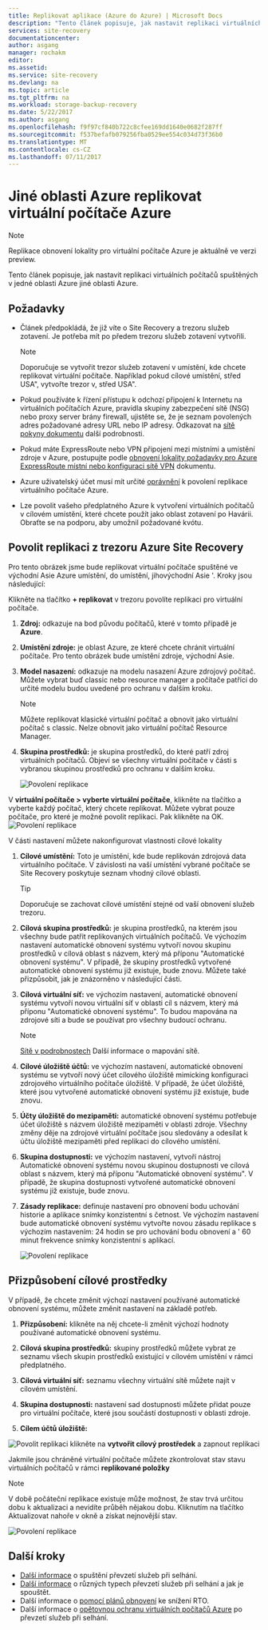 ```yaml
---
title: Replikovat aplikace (Azure do Azure) | Microsoft Docs
description: "Tento článek popisuje, jak nastavit replikaci virtuálních počítačů spuštěných v jedné oblasti Azure do jiné oblasti v Azure."
services: site-recovery
documentationcenter: 
author: asgang
manager: rochakm
editor: 
ms.assetid: 
ms.service: site-recovery
ms.devlang: na
ms.topic: article
ms.tgt_pltfrm: na
ms.workload: storage-backup-recovery
ms.date: 5/22/2017
ms.author: asgang
ms.openlocfilehash: f9f97cf840b722c8cfee169dd1640e0682f287ff
ms.sourcegitcommit: f537befafb079256fba0529ee554c034d73f36b0
ms.translationtype: MT
ms.contentlocale: cs-CZ
ms.lasthandoff: 07/11/2017
---
```

# <a name="replicate-azure-virtual-machines-to-another-azure-region"></a>Jiné oblasti Azure replikovat virtuální počítače Azure



>[!NOTE]
>
> Replikace obnovení lokality pro virtuální počítače Azure je aktuálně ve verzi preview.

Tento článek popisuje, jak nastavit replikaci virtuálních počítačů spuštěných v jedné oblasti Azure jiné oblasti Azure.

## <a name="prerequisites"></a>Požadavky

* Článek předpokládá, že již víte o Site Recovery a trezoru služeb zotavení. Je potřeba mít po předem trezoru služeb zotavení vytvořili.

    >[!NOTE]
    >
    > Doporučuje se vytvořit trezor služeb zotavení v umístění, kde chcete replikovat virtuální počítače. Například pokud cílové umístění, střed USA", vytvořte trezor v, střed USA".

* Pokud používáte k řízení přístupu k odchozí připojení k Internetu na virtuálních počítačích Azure, pravidla skupiny zabezpečení sítě (NSG) nebo proxy server brány firewall, ujistěte se, že je seznam povolených adres požadované adresy URL nebo IP adresy. Odkazovat na [sítě pokyny dokumentu](./site-recovery-azure-to-azure-networking-guidance.md) další podrobnosti.

* Pokud máte ExpressRoute nebo VPN připojení mezi místními a umístění zdroje v Azure, postupujte podle [obnovení lokality požadavky pro Azure ExpressRoute místní nebo konfiguraci sítě VPN](site-recovery-azure-to-azure-networking-guidance.md#guidelines-for-existing-azure-to-on-premises-expressroutevpn-configuration) dokumentu.

* Azure uživatelský účet musí mít určité [oprávnění](site-recovery-role-based-linked-access-control.md#permissions-required-to-enable-replication-for-new-virtual-machines) k povolení replikace virtuálního počítače Azure.

* Lze povolit vašeho předplatného Azure k vytvoření virtuálních počítačů v cílovém umístění, které chcete použít jako oblast zotavení po Havárii. Obraťte se na podporu, aby umožnil požadované kvótu.

## <a name="enable-replication-from-azure-site-recovery-vault"></a>Povolit replikaci z trezoru Azure Site Recovery
Pro tento obrázek jsme bude replikovat virtuální počítače spuštěné ve východní Asie Azure umístění, do umístění, jihovýchodní Asie '. Kroky jsou následující:

 Klikněte na tlačítko **+ replikovat** v trezoru povolíte replikaci pro virtuální počítače.

1. **Zdroj:** odkazuje na bod původu počítačů, které v tomto případě je **Azure**.

2. **Umístění zdroje:** je oblast Azure, ze které chcete chránit virtuální počítače. Pro tento obrázek bude umístění zdroje, východní Asie.

3. **Model nasazení:** odkazuje na modelu nasazení Azure zdrojový počítač. Můžete vybrat buď classic nebo resource manager a počítače patřící do určité modelu budou uvedené pro ochranu v dalším kroku.

      >[!NOTE]
      >
      > Můžete replikovat klasické virtuální počítač a obnovit jako virtuální počítač s classic. Nelze obnovit jako virtuální počítač Resource Manager.

4. **Skupina prostředků:** je skupina prostředků, do které patří zdroj virtuálních počítačů. Objeví se všechny virtuální počítače v části s vybranou skupinou prostředků pro ochranu v dalším kroku.

    ![Povolení replikace](./media/site-recovery-replicate-azure-to-azure/enabledrwizard1.png)

V **virtuální počítače > vyberte virtuální počítače**, klikněte na tlačítko a vyberte každý počítač, který chcete replikovat. Můžete vybrat pouze počítače, pro které je možné povolit replikaci. Pak klikněte na OK.
    ![Povolení replikace](./media/site-recovery-replicate-azure-to-azure/virtualmachine_selection.png)


V části nastavení můžete nakonfigurovat vlastnosti cílové lokality

1. **Cílové umístění:** Toto je umístění, kde bude replikován zdrojová data virtuálního počítače. V závislosti na vaší umístění vybrané počítače se Site Recovery poskytuje seznam vhodný cílové oblasti.

    > [!TIP]
    > Doporučuje se zachovat cílové umístění stejné od vaší obnovení služeb trezoru.

2. **Cílová skupina prostředků:** je skupina prostředků, na kterém jsou všechny bude patřit replikovaných virtuálních počítačů. Ve výchozím nastavení automatické obnovení systému vytvoří novou skupinu prostředků v cílová oblast s názvem, který má příponu "Automatické obnovení systému". V případě, že skupiny prostředků vytvořené automatické obnovení systému již existuje, bude znovu. Můžete také přizpůsobit, jak je znázorněno v následující části.    
3. **Cílová virtuální síť:** ve výchozím nastavení, automatické obnovení systému vytvoří novou virtuální síť v oblasti cíl s názvem, který má příponu "Automatické obnovení systému". To budou mapována na zdrojové síti a bude se používat pro všechny budoucí ochranu.

    > [!NOTE]
    > [Sítě v podrobnostech](site-recovery-network-mapping-azure-to-azure.md) Další informace o mapování sítě.

4. **Cílové úložiště účtů:** ve výchozím nastavení, automatické obnovení systému se vytvoří nový účet cílového úložiště mimicking konfiguraci zdrojového virtuálního počítače úložiště. V případě, že účet úložiště, které jsou vytvořené automatické obnovení systému již existuje, bude znovu.

5. **Účty úložiště do mezipaměti:** automatické obnovení systému potřebuje účet úložiště s názvem úložiště mezipaměti v oblasti zdroje. Všechny změny děje na zdrojové virtuální počítače jsou sledovány a odesílat k účtu úložiště mezipaměti před replikaci do cílového umístění.

6. **Skupina dostupnosti:** ve výchozím nastavení, vytvoří nástroj Automatické obnovení systému novou skupinou dostupnosti ve cílová oblast s názvem, který má příponu "Automatické obnovení systému". V případě, že skupina dostupnosti vytvořené automatické obnovení systému již existuje, bude znovu.

7.  **Zásady replikace:** definuje nastavení pro obnovení bodu uchování historie a aplikace snímky konzistentní s četnost. Ve výchozím nastavení bude automatické obnovení systému vytvořte novou zásadu replikace s výchozím nastavením: 24 hodin se pro uchování bodu obnovení a ' 60 minut frekvence snímky konzistentní s aplikací.

    ![Povolení replikace](./media/site-recovery-replicate-azure-to-azure/enabledrwizard3.PNG)

## <a name="customize-target-resources"></a>Přizpůsobení cílové prostředky

V případě, že chcete změnit výchozí nastavení používané automatické obnovení systému, můžete změnit nastavení na základě potřeb.

1. **Přizpůsobení:** klikněte na něj chcete-li změnit výchozí hodnoty používané automatické obnovení systému.

2. **Cílová skupina prostředků:** skupiny prostředků můžete vybrat ze seznamu všech skupin prostředků existující v cílovém umístění v rámci předplatného.

3. **Cílová virtuální síť:** seznamu všechny virtuální sítě můžete najít v cílovém umístění.

4. **Skupina dostupnosti:** nastavení sad dostupnosti můžete přidat pouze pro virtuální počítače, které jsou součástí dostupnosti v oblasti zdroje.

5. **Cílem účtů úložiště:**

![Povolit replikaci](./media/site-recovery-replicate-azure-to-azure/customize.PNG) klikněte na **vytvořit cílový prostředek** a zapnout replikaci


Jakmile jsou chráněné virtuální počítače můžete zkontrolovat stav stavu virtuálních počítačů v rámci **replikované položky**

>[!NOTE]
>V době počáteční replikace existuje může možnost, že stav trvá určitou dobu k aktualizaci a nevidíte průběh nějakou dobu. Kliknutím na tlačítko Aktualizovat nahoře v okně a získat nejnovější stav.
>

![Povolení replikace](./media/site-recovery-replicate-azure-to-azure/replicateditems.PNG)


## <a name="next-steps"></a>Další kroky
- [Další informace](site-recovery-test-failover-to-azure.md) o spuštění převzetí služeb při selhání.
- [Další informace](site-recovery-failover.md) o různých typech převzetí služeb při selhání a jak je spouštět.
- Další informace o [pomocí plánů obnovení](site-recovery-create-recovery-plans.md) ke snížení RTO.
- Další informace o [opětovnou ochranu virtuálních počítačů Azure](site-recovery-how-to-reprotect.md) po převzetí služeb při selhání.
